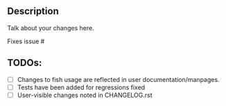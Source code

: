 <!--
SPDX-FileCopyrightText: © 2016 fish-shell contributors

SPDX-License-Identifier: GPL-2.0-only
-->

## Description

Talk about your changes here.

Fixes issue #

## TODOs:
<!-- Just check off what what we know been done so far. We can help you with this stuff. -->
- [ ] Changes to fish usage are reflected in user documentation/manpages.
- [ ] Tests have been added for regressions fixed
- [ ] User-visible changes noted in CHANGELOG.rst

